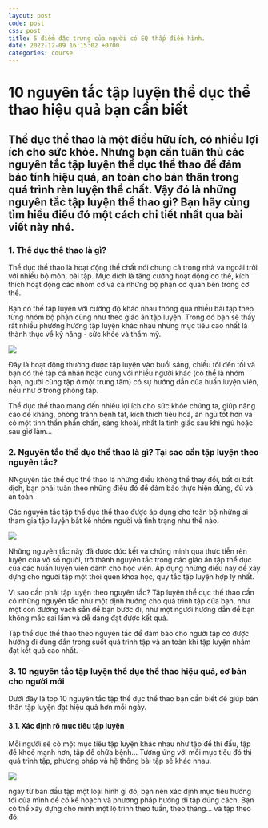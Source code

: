 ```yaml
---
layout: post
code: post
css: post
title: 5 điểm đặc trưng của người có EQ thấp điển hình.
date: 2022-12-09 16:15:02 +0700
categories: course
---
```



# **10 nguyên tắc tập luyện thể dục thể thao hiệu quả bạn cần biết**


## **Thể dục thể thao là một điều hữu ích, có nhiều lợi ích cho sức khỏe. Nhưng bạn cần tuân thủ các nguyên tắc tập luyện thể dục thể thao để đảm bảo tính hiệu quả, an toàn cho bản thân trong quá trình rèn luyện thể chất. Vậy đó là những nguyên tắc tập luyện thể thao gì? Bạn hãy cùng tìm hiểu điều đó một cách chi tiết nhất qua bài viết này nhé.**


### **1. Thể dục thể thao là gì?**

Thể dục thể thao là hoạt động thể chất nói chung cả trong nhà và ngoài trời với nhiều bộ môn, bài tập. Mục đích là tăng cường hoạt động cơ thể, kích thích hoạt động các nhóm cơ và cả những bộ phận cơ quan bên trong cơ thể.

Bạn có thể tập luyện với cường độ khác nhau thông qua nhiều bài tập theo từng nhóm bộ phận cũng như theo giáo án tập luyện. Trong đó bạn sẽ thấy rất nhiều phương hướng tập luyện khác nhau nhưng mục tiêu cao nhất là thành thục về kỹ năng - sức khỏe và thẩm mỹ.

![](https://oreni.vn/uploads/contents/cac-nguyen-tac-tap-luyen-the-duc-the-thao-2.jpg)

Đây là hoạt động thường được tập luyện vào buổi sáng, chiều tối đến tối và bạn có thể tập cá nhân hoặc cùng với nhiều người khác (có thể là nhóm bạn, người cùng tập ở một trung tâm) có sự hướng dẫn của huấn luyện viên, nếu như ở trong phòng tập.

Thể dục thể thao mang đến nhiều lợi ích cho sức khỏe chúng ta, giúp nâng cao đề kháng, phòng tránh bệnh tật, kích thích tiêu hoá, ăn ngủ tốt hơn và có một tinh thần phấn chấn, sảng khoái, nhất là tỉnh giấc sau khi ngủ hoặc sau giờ làm...


### **2. Nguyên tắc thể dục thể thao là gì? Tại sao cần tập luyện theo nguyên tắc?**

NNguyên tắc thể dục thể thao là những điều không thể thay đổi, bất di bất dịch, bạn phải tuân theo những điều đó để đảm bảo thực hiện đúng, đủ và an toàn.

Các nguyên tắc tập thể dục thể thao được áp dụng cho toàn bộ những ai tham gia tập luyện bất kể nhóm người và tình trạng như thế nào.

![](https://oreni.vn/uploads/contents/cac-nguyen-tac-tap-luyen-the-duc-the-thao-3.jpg)

Những nguyên tắc này đã được đúc kết và chứng minh qua thực tiễn rèn luyện của vô số người, trở thành nguyên tắc trong các giáo án tập thể dục của các huấn luyện viên dành cho học viên. Áp dụng những điều này để xây dựng cho người tập một thói quen khoa học, quy tắc tập luyện hợp lý nhất.

Vì sao cần phải tập luyện theo nguyên tắc? Tập luyện thể dục thể thao cần có những nguyên tắc như một định hướng cho quá trình tập của bạn, như một con đường vạch sẵn để bạn bước đi, như một người hướng dẫn để bạn không mắc sai lầm và dễ dàng đạt được kết quả.

Tập thể dục thể thao theo nguyên tắc để đảm bảo cho người tập có được hướng đi đúng đắn trong suốt quá trình tập và an toàn khi tập luyện nhằm đạt kết quả cao nhất.

### **3. 10 nguyên tắc tập luyện thể dục thể thao hiệu quả, cơ bản cho người mới**

Dưới đây là top 10 nguyên tắc tập thể dục thể thao bạn cần biết để giúp bản thân tập luyện đạt hiệu quả hơn mỗi ngày.

#### **3.1. Xác định rõ mục tiêu tập luyện**

Mỗi người sẽ có một mục tiêu tập luyện khác nhau như tập để thi đấu, tập để khoẻ mạnh hơn, tập để chữa bệnh… Tương ứng với mỗi mục tiêu đó thì quá trình tập, phương pháp và hệ thống bài tập sẽ khác nhau.

![](https://oreni.vn/uploads/contents/cac-nguyen-tac-tap-luyen-the-duc-the-thao-5.jpg)

ngay từ ban đầu tập một loại hình gì đó, bạn nên xác định mục tiêu hướng tới của mình để có kế hoạch và phương pháp hướng đi tập đúng cách. Bạn có thể xây dựng cho mình một lộ trình theo tuần, theo tháng… và tập theo đó.